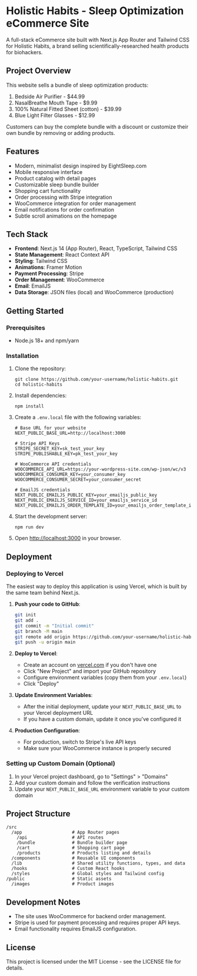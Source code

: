 # Holistic Habits - Sleep Optimization eCommerce Site

A full-stack eCommerce site built with Next.js App Router and Tailwind CSS for Holistic Habits, a brand selling scientifically-researched health products for biohackers.

## Project Overview

This website sells a bundle of sleep optimization products:

1. Bedside Air Purifier - $44.99
2. NasalBreathe Mouth Tape - $9.99
3. 100% Natural Fitted Sheet (cotton) - $39.99
4. Blue Light Filter Glasses - $12.99

Customers can buy the complete bundle with a discount or customize their own bundle by removing or adding products.

## Features

- Modern, minimalist design inspired by EightSleep.com
- Mobile responsive interface
- Product catalog with detail pages
- Customizable sleep bundle builder
- Shopping cart functionality
- Order processing with Stripe integration
- WooCommerce integration for order management
- Email notifications for order confirmation
- Subtle scroll animations on the homepage

## Tech Stack

- **Frontend**: Next.js 14 (App Router), React, TypeScript, Tailwind CSS
- **State Management**: React Context API
- **Styling**: Tailwind CSS
- **Animations**: Framer Motion
- **Payment Processing**: Stripe
- **Order Management**: WooCommerce
- **Email**: EmailJS
- **Data Storage**: JSON files (local) and WooCommerce (production)

## Getting Started

### Prerequisites

- Node.js 18+ and npm/yarn

### Installation

1. Clone the repository:
   ```
   git clone https://github.com/your-username/holistic-habits.git
   cd holistic-habits
   ```

2. Install dependencies:
   ```
   npm install
   ```

3. Create a `.env.local` file with the following variables:
   ```
   # Base URL for your website
   NEXT_PUBLIC_BASE_URL=http://localhost:3000
   
   # Stripe API Keys
   STRIPE_SECRET_KEY=sk_test_your_key
   STRIPE_PUBLISHABLE_KEY=pk_test_your_key
   
   # WooCommerce API credentials
   WOOCOMMERCE_API_URL=https://your-wordpress-site.com/wp-json/wc/v3
   WOOCOMMERCE_CONSUMER_KEY=your_consumer_key
   WOOCOMMERCE_CONSUMER_SECRET=your_consumer_secret
   
   # EmailJS credentials
   NEXT_PUBLIC_EMAILJS_PUBLIC_KEY=your_emailjs_public_key
   NEXT_PUBLIC_EMAILJS_SERVICE_ID=your_emailjs_service_id
   NEXT_PUBLIC_EMAILJS_ORDER_TEMPLATE_ID=your_emailjs_order_template_id
   ```

4. Start the development server:
   ```
   npm run dev
   ```

5. Open [http://localhost:3000](http://localhost:3000) in your browser.

## Deployment

### Deploying to Vercel

The easiest way to deploy this application is using Vercel, which is built by the same team behind Next.js.

1. **Push your code to GitHub**:
   ```bash
   git init
   git add .
   git commit -m "Initial commit"
   git branch -M main
   git remote add origin https://github.com/your-username/holistic-habits.git
   git push -u origin main
   ```

2. **Deploy to Vercel**:
   - Create an account on [vercel.com](https://vercel.com) if you don't have one
   - Click "New Project" and import your GitHub repository
   - Configure environment variables (copy them from your `.env.local`)
   - Click "Deploy"
   
3. **Update Environment Variables**:
   - After the initial deployment, update your `NEXT_PUBLIC_BASE_URL` to your Vercel deployment URL 
   - If you have a custom domain, update it once you've configured it
   
4. **Production Configuration**:
   - For production, switch to Stripe's live API keys
   - Make sure your WooCommerce instance is properly secured

### Setting up Custom Domain (Optional)

1. In your Vercel project dashboard, go to "Settings" > "Domains"
2. Add your custom domain and follow the verification instructions
3. Update your `NEXT_PUBLIC_BASE_URL` environment variable to your custom domain

## Project Structure

```
/src
  /app                   # App Router pages
    /api                 # API routes
    /bundle              # Bundle builder page
    /cart                # Shopping cart page
    /products            # Products listing and details
  /components            # Reusable UI components
  /lib                   # Shared utility functions, types, and data
  /hooks                 # Custom React hooks
  /styles                # Global styles and Tailwind config
/public                  # Static assets
  /images                # Product images
```

## Development Notes

- The site uses WooCommerce for backend order management.
- Stripe is used for payment processing and requires proper API keys.
- Email functionality requires EmailJS configuration.

## License

This project is licensed under the MIT License - see the LICENSE file for details. 